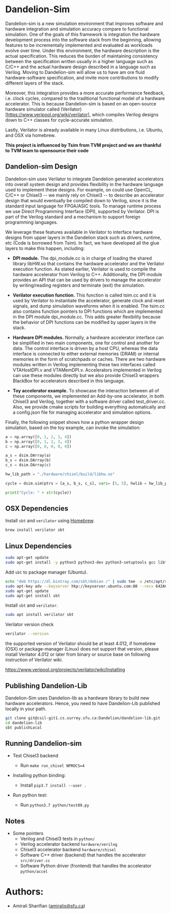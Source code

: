 Dandelion-Sim
==========================

Dandelion-sim is a new simulation environment that improves software and hardware integration and simulation accuracy compare to functional simulation. One of the goals of this framework is integration the hardware development process into the software stack from the beginning, allowing features to be incrementally implemented and evaluated as workloads evolve over time.
Under this environment, the hardware description is the actual specification. This reduces the burden of maintaining consistency between the specification written usually in a higher language such as C/C++ and the actual hardware design described in a language such as Verilog.
Moving to Dandelion-sim will allow us to have am ore fluid hardware-software specification, and invite more contributions to modify different layers of the stack.

Moreover, this integration provides a more accurate performance feedback, i.e. clock cycles, compared to the traditional functional model of a hardware accelerator.
This is because Dandelion-sim is based on an open-source hardware simulator called (Verilator)[https://www.veripool.org/wiki/verilator], which compiles Verilog designs down to C++ classes for cycle-accurate simulation.

Lastly, Verilator is already available in many Linux distributions, i.e. Ubuntu, and OSX via homebrew.

**This project is influenced by Tsim from TVM project and we are thankful to TVM team to opensource their code**

## Dandelion-sim Design

Dandelion-sim uses Verilator to integrate Dandelion generated accelerators into overall system design and provides flexibility in the hardware language used to implement these designs. For example, on could use OpenCL, C/C++ or Chisel3 -- we mainly rely on Chisel3 -- to describe an accelerator design that would eventually be compiled down to Verilog, since it is the standard input language for FPGA/ASIC tools.
To manage runtime process we use Direct Programming Interface (DPI), supported by Verilator. DPI is part of the Verilog standard and a mechanism to support foreign programming languages.

We leverage these features available in Verilator to interface hardware designs from upper layers in the Dandelion stack such as drivers, runtime, etc (Code is borrowed from Tsim). In fact, we have developed all the glue layers to make this happen, including:

* **DPI module.** The dpi_module.cc is in charge of loading the shared library libHW.so that contains the hardware accelerator and the Verilator execution function.
As stated earlier, Verilator is used to compile the hardware accelerator from Verilog to C++.
Additionally, the DPI module provides an API that can be used by drivers to manage the accelerator by writing/reading registers and terminate (exit) the simulation.

* **Verilator execution function.** This function is called tsim.cc and it is used by Verilator to instantiate the accelerator, generate clock and reset signals, and dump simulation waveforms when it is enabled. The tsim.cc also contains function pointers to DPI functions which are implemented in the DPI module dpi_module.cc. This adds greater flexibility because the behavior of DPI functions can be modified by upper layers in the stack.

* **Hardware DPI modules.** Normally, a hardware accelerator interface can be simplified in two main components, one for control and another for data. The control interface is driven by a host CPU, whereas the data interface is connected to either external memories (DRAM) or internal memories in the form of scratchpads or caches.
There are two hardware modules written in Verilog implementing these two interfaces called VTAHostDPI.v and VTAMemDPI.v.
Accelerators implemented in Verilog can use these modules directly but we also provide Chisel3 wrappers BlackBox for accelerators described in this language.

* **Toy accelerator example.** To showcase the interaction between all of these components, we implemented an Add-by-one accelerator, in both Chisel3 and Verilog, together with a software driver called test_driver.cc.
Also, we provide cmake scripts for building everything automatically and a config.json file for managing accelerator and simulation options.

Finally, the following snippet shows how a python wrapper design simulation, based on the toy example, can invoke the simulation:

```python
a = np.array([0, 1, 2, 3, 4])
b = np.array([0, 1, 2, 3, 4])
c = np.array([0, 0, 0, 0, 0])

a_s = dsim.DArray(a)
b_s = dsim.DArray(b)
c_s = dsim.DArray(c)

hw_lib_path = "./hardware/chisel/build/libhw.so"

cycle = dsim.sim(ptrs = [a_s, b_s, c_s], vars= [5, 5], hwlib = hw_lib_path)

print("Cycle: " + str(cycle))
```


## OSX Dependencies

Install `sbt` and `verilator` using [Homebrew](https://brew.sh/).

```bash
brew install verilator sbt
```

## Linux Dependencies

```bash
sudo apt-get update
sudo apt-get install -y python3 python3-dev python3-setuptools gcc libtinfo-dev zlib1g-dev build-essential cmake

```

Add `sbt` to package manager (Ubuntu).

```bash
echo "deb https://dl.bintray.com/sbt/debian /" | sudo tee -a /etc/apt/sources.list.d/sbt.list
sudo apt-key adv --keyserver hkp://keyserver.ubuntu.com:80 --recv 642AC823
sudo apt-get update
sudo apt-get install sbt
```

Install `sbt` and `verilator`.

```bash
sudo apt install verilator sbt
```

Verilator version check

```bash
verilator --version
```

the supported version of Verilator should be at least 4.012,
if homebrew (OSX) or package-manager (Linux) does not support that version,
please install Verilator 4.012 or later from binary or source base on following
instruction of Verilator wiki.  

https://www.veripool.org/projects/verilator/wiki/Installing

## Publishing Dandelion-Lib

Dandelion-Sim uses Dandelion-lib as a hardware library to build new hardware accelerators. Hence, you need to have Dandelion-Lib published locally in your path.

``` bash
git clone git@csil-git1.cs.surrey.sfu.ca:Dandelion/dandelion-lib.git
cd dandelion-lib
sbt publishLocal
```


## Running Dandelion-sim

* Test Chisel3 backend
    * Run     `make run_chisel NPROCS=4`

* Installing python binding:
    * Install `pip3.7 install --user .`

* Run python test:
    * Run `python3.7 python/test09.py`


## Notes
* Some pointers
    * Verilog and Chisel3 tests in `python/`
    * Verilog accelerator backend `hardware/verilog`
    * Chisel3 accelerator backend `hardware/chisel`
    * Software C++ driver (backend) that handles the accelerator `src/driver.cc`
    * Software Python driver (frontend) that handles the accelerator `python/accel`


Authors:
========
* Amirali Sharifian (amiralis@sfu.ca)
